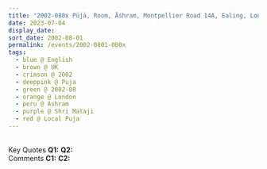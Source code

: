 ```yaml
---
title: "2002-080x Pūjā, Room, Āśhram, Montpellier Road 14A, Ealing, London W5, UK (other date 07xx)"
date: 2023-07-04
display_date: 
sort_date: 2002-08-01
permalink: /events/2002-0801-080x
tags:
  - blue @ English
  - brown @ UK
  - crimson @ 2002
  - deeppink @ Puja
  - green @ 2002-08
  - orange @ London
  - peru @ Ashram
  - purple @ Shri Mataji
  - red @ Local Puja
---
```


<br>

<wave-list>
  <list-title color="DarkSeaGreen" width="55">Key Quotes</list-title>
  <list-item color="BlanchedAlmond" width="280"><b>Q1:</b> <i></i></list-item>
  <list-item color="Lavender" width="280"><b>Q2:</b> <i></i></list-item>
</wave-list>

<br>

<wave-list>
  <list-title color="DarkSeaGreen" width="55">Comments</list-title>
  <list-item color="BlanchedAlmond" width="280"><b>C1:</b> <i></i></list-item>
  <list-item color="Lavender" width="280"><b>C2:</b> <i></i></list-item>
</wave-list>